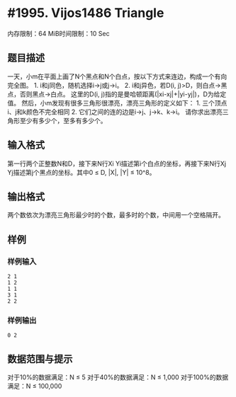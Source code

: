 # #1995. Vijos1486 Triangle

内存限制：64 MiB时间限制：10 Sec

## 题目描述

一天，小m在平面上画了N个黑点和N个白点，按以下方式来连边，构成一个有向完全图。 1. i和j同色，随机选择i&rarr;j或j&rarr;i。 2. i和j异色，若D(i, j)>D，则白点&rarr;黑点，否则黑点&rarr;白点。 这里的D(i, j)指的是曼哈顿距离(|xi-xj|+|yi-yj|)，D为给定值。 然后，小m发现有很多三角形很漂亮，漂亮三角形的定义如下： 1. 三个顶点i、j和k颜色不完全相同 2. 它们之间的连的边是i&rarr;j、j&rarr;k、k&rarr;i。 请你求出漂亮三角形至少有多少个，至多有多少个。

## 输入格式

第一行两个正整数N和D，接下来N行Xi Yi描述第i个白点的坐标，再接下来N行Xj Yj描述第j个黑点的坐标。其中0 &le; D, |X|, |Y| &le; 10^8。

## 输出格式

两个数依次为漂亮三角形最少时的个数，最多时的个数，中间用一个空格隔开。

## 样例

### 样例输入

    
    2 1
    1 2
    1 1
    3 1
    2 2
    
    

### 样例输出

    
    0 2
    

## 数据范围与提示

对于10%的数据满足：N &le; 5 对于40%的数据满足：N &le; 1,000 对于100%的数据满足：N &le; 100,000
